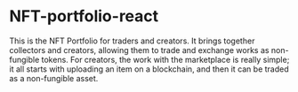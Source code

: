 # NFT-portfolio-react

This is the NFT Portfolio for traders and creators. It brings together collectors and creators, allowing them to trade and exchange works as non-fungible tokens. For creators, the work with the marketplace is really simple; it all starts with uploading an item on a blockchain, and then it can be traded as a non-fungible asset.
